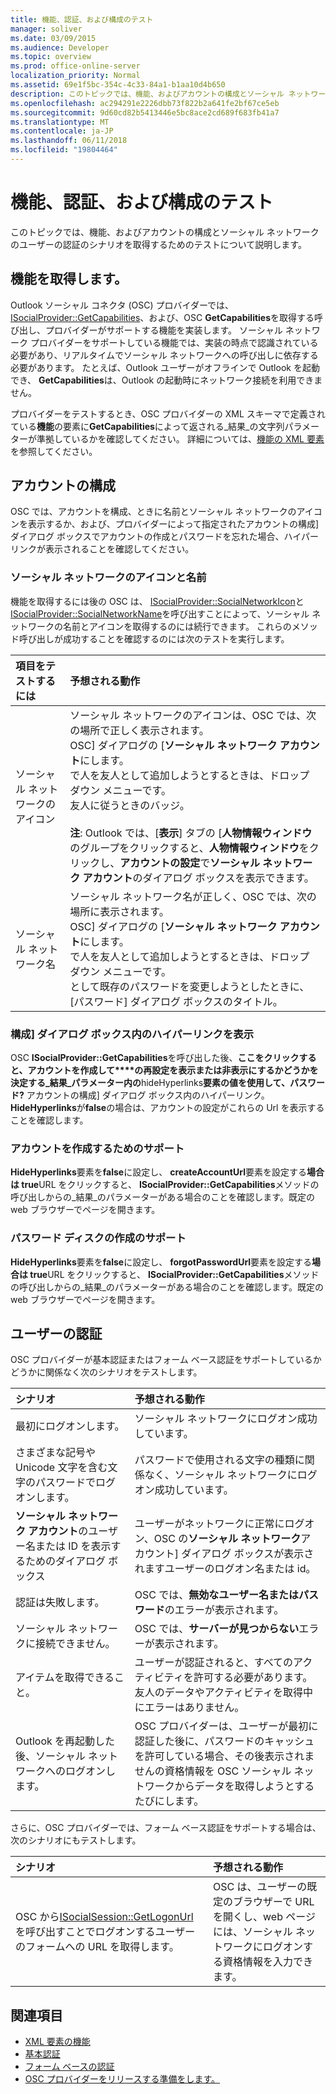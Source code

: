 ```yaml
---
title: 機能、認証、および構成のテスト
manager: soliver
ms.date: 03/09/2015
ms.audience: Developer
ms.topic: overview
ms.prod: office-online-server
localization_priority: Normal
ms.assetid: 69e1f5bc-354c-4c33-84a1-b1aa10d4b650
description: このトピックでは、機能、およびアカウントの構成とソーシャル ネットワークのユーザーの認証のシナリオを取得するためのテストについて説明します。
ms.openlocfilehash: ac294291e2226dbb73f822b2a641fe2bf67ce5eb
ms.sourcegitcommit: 9d60cd82b5413446e5bc8ace2cd689f683fb41a7
ms.translationtype: MT
ms.contentlocale: ja-JP
ms.lasthandoff: 06/11/2018
ms.locfileid: "19804464"
---
```

# <a name="testing-capabilities-authentication-and-configuration"></a>機能、認証、および構成のテスト

このトピックでは、機能、およびアカウントの構成とソーシャル ネットワークのユーザーの認証のシナリオを取得するためのテストについて説明します。
  
## <a name="getting-capabilities"></a>機能を取得します。

Outlook ソーシャル コネクタ (OSC) プロバイダーでは、 [ISocialProvider::GetCapabilities](isocialprovider-getcapabilities.md)、および、OSC **GetCapabilities**を取得する呼び出し、プロバイダーがサポートする機能を実装します。 ソーシャル ネットワーク プロバイダーをサポートしている機能では、実装の時点で認識されている必要があり、リアルタイムでソーシャル ネットワークへの呼び出しに依存する必要があります。 たとえば、Outlook ユーザーがオフラインで Outlook を起動でき、 **GetCapabilities**は、Outlook の起動時にネットワーク接続を利用できません。 
  
プロバイダーをテストするとき、OSC プロバイダーの XML スキーマで定義されている**機能**の要素に**GetCapabilities**によって返される_結果_の文字列パラメーターが準拠しているかを確認してください。 詳細については、[機能の XML 要素](capabilities-xml-elements.md)を参照してください。
  
## <a name="configuring-an-account"></a>アカウントの構成

OSC では、アカウントを構成、ときに名前とソーシャル ネットワークのアイコンを表示するか、および、プロバイダーによって指定されたアカウントの構成] ダイアログ ボックスでアカウントの作成とパスワードを忘れた場合、ハイパーリンクが表示されることを確認してください。
  
### <a name="social-network-icon-and-name"></a>ソーシャル ネットワークのアイコンと名前

機能を取得するには後の OSC は、 [ISocialProvider::SocialNetworkIcon](isocialprovider-socialnetworkicon.md)と[ISocialProvider::SocialNetworkName](isocialprovider-socialnetworkname.md)を呼び出すことによって、ソーシャル ネットワークの名前とアイコンを取得するのには続行できます。 これらのメソッド呼び出しが成功することを確認するのには次のテストを実行します。
  
|**項目をテストするには**|**予想される動作**|
|:-----|:-----|
|ソーシャル ネットワークのアイコン  <br/> | ソーシャル ネットワークのアイコンは、OSC では、次の場所で正しく表示されます。  <br/>  OSC] ダイアログの [**ソーシャル ネットワーク アカウント**にします。  <br/>  で人を友人として追加しようとするときは、ドロップ ダウン メニューです。  <br/>  友人に従うときのバッジ。  <br/> <br/>**注**: Outlook では、[**表示**] タブの [**人物情報ウィンドウ**のグループをクリックすると、**人物情報ウィンドウ**をクリックし、**アカウントの設定**で**ソーシャル ネットワーク アカウント**のダイアログ ボックスを表示できます。           |
|ソーシャル ネットワーク名  <br/> | ソーシャル ネットワーク名が正しく、OSC では、次の場所に表示されます。  <br/>  OSC] ダイアログの [**ソーシャル ネットワーク アカウント**にします。  <br/>  で人を友人として追加しようとするときは、ドロップ ダウン メニューです。  <br/>  として既存のパスワードを変更しようとしたときに、[パスワード] ダイアログ ボックスのタイトル。  <br/> |
   
### <a name="showing-hyperlinks-in-configuration-dialog"></a>構成] ダイアログ ボックス内のハイパーリンクを表示

OSC **ISocialProvider::GetCapabilities**を呼び出した後、**ここをクリックすると、アカウントを作成して****の再設定を表示または非表示にするかどうかを決定する_結果_パラメーター内の**hideHyperlinks**要素の値を使用して、パスワード?** アカウントの構成] ダイアログ ボックス内のハイパーリンク。 **HideHyperlinks**が**false**の場合は、アカウントの設定がこれらの Url を表示することを確認します。
  
### <a name="support-to-create-account"></a>アカウントを作成するためのサポート

**HideHyperlinks**要素を**false**に設定し、 **createAccountUrl**要素を設定する**場合は true**URL をクリックすると、 **ISocialProvider::GetCapabilities**メソッドの呼び出しからの_結果_のパラメーターがある場合のことを確認します。既定の web ブラウザーでページを開きます。
  
### <a name="support-for-forgotten-password"></a>パスワード ディスクの作成のサポート

**HideHyperlinks**要素を**false**に設定し、 **forgotPasswordUrl**要素を設定する**場合は true**URL をクリックすると、 **ISocialProvider::GetCapabilities**メソッドの呼び出しからの_結果_のパラメーターがある場合のことを確認します。既定の web ブラウザーでページを開きます。
  
## <a name="authenticating-users"></a>ユーザーの認証

OSC プロバイダーが基本認証またはフォーム ベース認証をサポートしているかどうかに関係なく次のシナリオをテストします。
  
|**シナリオ**|**予想される動作**|
|:-----|:-----|
|最初にログオンします。  <br/> |ソーシャル ネットワークにログオン成功しています。  <br/> |
|さまざまな記号や Unicode 文字を含む文字のパスワードでログオンします。  <br/> |パスワードで使用される文字の種類に関係なく、ソーシャル ネットワークにログオン成功しています。  <br/> |
|**ソーシャル ネットワーク アカウント**のユーザー名または ID を表示するためのダイアログ ボックス  <br/> |ユーザーがネットワークに正常にログオン、OSC の**ソーシャル ネットワーク**アカウント] ダイアログ ボックスが表示されますユーザーのログオン名または id。  <br/> |
|認証は失敗します。  <br/> |OSC では、**無効なユーザー名またはパスワード**のエラーが表示されます。  <br/> |
|ソーシャル ネットワークに接続できません。  <br/> |OSC では、**サーバーが見つからない**エラーが表示されます。  <br/> |
|アイテムを取得できること。  <br/> |ユーザーが認証されると、すべてのアクティビティを許可する必要があります。 友人のデータやアクティビティを取得中にエラーはありません。  <br/> |
|Outlook を再起動した後、ソーシャル ネットワークへのログオンします。  <br/> |OSC プロバイダーは、ユーザーが最初に認証した後に、パスワードのキャッシュを許可している場合、その後表示されませんの資格情報を OSC ソーシャル ネットワークからデータを取得しようとするたびにします。  <br/> |
   
さらに、OSC プロバイダーでは、フォーム ベース認証をサポートする場合は、次のシナリオにもテストします。
  
|**シナリオ**|**予想される動作**|
|:-----|:-----|
|OSC から[ISocialSession::GetLogonUrl](isocialsession-getlogonurl.md)を呼び出すことでログオンするユーザーのフォームへの URL を取得します。  <br/> |OSC は、ユーザーの既定のブラウザーで URL を開くし、web ページには、ソーシャル ネットワークにログオンする資格情報を入力できます。  <br/> |
   
## <a name="see-also"></a>関連項目

- [XML 要素の機能](capabilities-xml-elements.md)  
- [基本認証](basic-authentication.md) 
- [フォーム ベースの認証](forms-based-authentication.md)
- [OSC プロバイダーをリリースする準備をします。](getting-ready-to-release-an-osc-provider.md)


